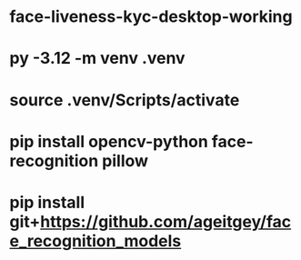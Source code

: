 # face-liveness-kyc-desktop-working

# py -3.12 -m venv .venv
# source .venv/Scripts/activate
# pip install opencv-python face-recognition pillow
# pip install git+https://github.com/ageitgey/face_recognition_models
